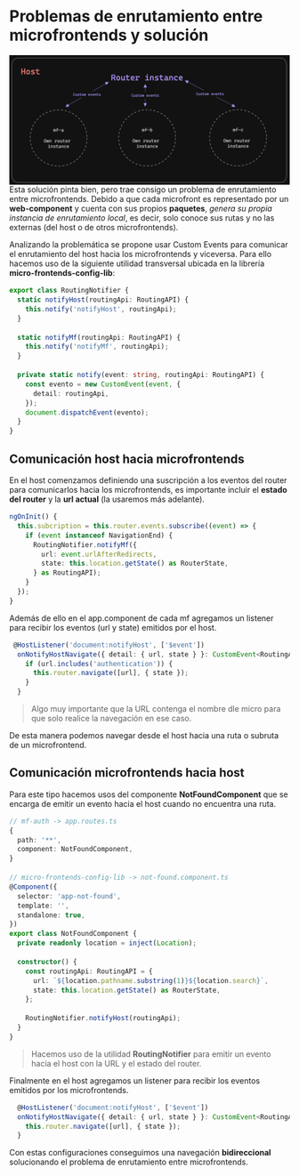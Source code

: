 # Problemas de enrutamiento entre microfrontends y solución

<img
    src="host/src/assets/router-instance-custom-events.png"
    alt="mf instance example"
    style="width: 550px"
    align="right"
  />
Esta solución pinta bien, pero trae consigo un problema de enrutamiento entre microfrontends. Debido a que cada microfront es representado
por un **web-component** y cuenta con sus propios **paquetes**, _genera su propia instancia de enrutamiento local_, es decir, solo conoce sus rutas y no
las externas (del host o de otros microfrontends).

Analizando la problemática se propone usar Custom Events para comunicar el enrutamiento del host hacia los microfrontends y viceversa. Para ello hacemos
uso de la siguiente utilidad transversal ubicada en la librería **micro-frontends-config-lib**:

```typescript
export class RoutingNotifier {
  static notifyHost(routingApi: RoutingAPI) {
    this.notify('notifyHost', routingApi);
  }

  static notifyMf(routingApi: RoutingAPI) {
    this.notify('notifyMf', routingApi);
  }

  private static notify(event: string, routingApi: RoutingAPI) {
    const evento = new CustomEvent(event, {
      detail: routingApi,
    });
    document.dispatchEvent(evento);
  }
}
```

## Comunicación host hacia microfrontends

En el host comenzamos definiendo una suscripción a los eventos del router para comunicarlos hacia los microfrontends, es importante
incluir el **estado del router** y la **url actual** (la usaremos más adelante).

```typescript
ngOnInit() {
  this.subcription = this.router.events.subscribe((event) => {
    if (event instanceof NavigationEnd) {
      RoutingNotifier.notifyMf({
        url: event.urlAfterRedirects,
        state: this.location.getState() as RouterState,
      } as RoutingAPI);
    }
  });
}
```

Además de ello en el app.component de cada mf agregamos un listener para recibir los eventos (url y state) emitidos por el host.

```typescript
 @HostListener('document:notifyHost', ['$event'])
  onNotifyHostNavigate({ detail: { url, state } }: CustomEvent<RoutingAPI>) {
    if (url.includes('authentication')) {
      this.router.navigate([url], { state });
    }
  }
```

> Algo muy importante que la URL contenga el nombre dle micro para que solo realice la navegación en ese caso.

De esta manera podemos navegar desde el host hacia una ruta o subruta de un microfrontend.

## Comunicación microfrontends hacia host

Para este tipo hacemos usos del componente **NotFoundComponent** que se encarga de emitir un evento hacia el host cuando no encuentra una ruta.

```typescript
// mf-auth -> app.routes.ts
{
  path: '**',
  component: NotFoundComponent,
}

// micro-frontends-config-lib -> not-found.component.ts
@Component({
  selector: 'app-not-found',
  template: '',
  standalone: true,
})
export class NotFoundComponent {
  private readonly location = inject(Location);

  constructor() {
    const routingApi: RoutingAPI = {
      url: `${location.pathname.substring(1)}${location.search}`,
      state: this.location.getState() as RouterState,
    };

    RoutingNotifier.notifyHost(routingApi);
  }
}
```

> Hacemos uso de la utilidad **RoutingNotifier** para emitir un evento hacia el host con la URL y el estado del router.

Finalmente en el host agregamos un listener para recibir los eventos emitidos por los microfrontends.

```typescript
  @HostListener('document:notifyHost', ['$event'])
  onNotifyHostNavigate({ detail: { url, state } }: CustomEvent<RoutingAPI>) {
    this.router.navigate([url], { state });
  }
```

Con estas configuraciones conseguimos una navegación **bidireccional** solucionando el problema de enrutamiento entre microfrontends.
